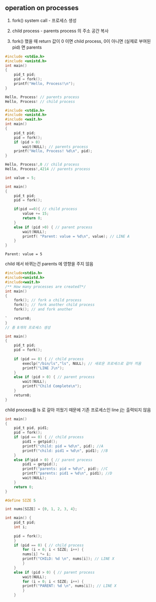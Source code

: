 ## operation on processes

1. fork() system call - 프로세스 생성

2. child process - parents process 의 주소 공간 복사

3. fork() 했을 때 return 값이 0 이면 child process, 0이 아니면 (실제로 부여된 pid) 면 parents

   

```c
#include <stdio.h>
#include <unistd.h>
int main()
{
	pid_t pid;
	pid = fork();
	printf("Hello, Process!\n");
}
```

```c
Hello, Process! // parents process
Hello, Process! // child process
```



```c
#include <stdio.h>
#include <unistd.h>
#include <wait.h>
int main()
{
	pid_t pid;
	pid = fork();
	if (pid > 0)
		wait(NULL); // parents process
	printf("Hello, Process! %d\n", pid);
}

```

```c
Hello, Process!,0 // child process
Hello, Process!,4214 // parents process
```



```c
int value = 5;

int main() 
{
	pid_t pid;
	pid = fork();

	if(pid ==0){ // child process
		value += 15;
		return 0;
	}
	else if (pid >0) { // parent process
		wait(NULL);
		printf( "Parent: value = %d\n", value); // LINE A
	}
}

```

```
Parent: value = 5
```

child 에서 바뀌는건 parents 에 영향을 주지 않음



```c
#include<stdio.h>
#include<unistd.h>
#include<wait.h>
/** How many processes are created?*/
int main() 
{
	fork(); // fork a child process
	fork(); // fork another child process
	fork(); // and fork another
    
`	return0;
}
// 총 8개의 프로세스 생성
```



```c
int main() 
{
	pid_t pid;
	pid = fork();
	
	if (pid == 0) { // child process
		execlp("/bin/ls","ls", NULL); // 새로운 프로세스로 갈아 끼움
		printf("LINE J\n");
	}
	else if (pid > 0) { // parent process
		wait(NULL);
		printf("Child Complete\n");
	}
	return0;
}

```

child process를 ls 로 갈아 끼웠기 때문에 기존 프로세스인 line j는 출력되지 않음



```c
int main() 
{
	pid_t pid, pid1;
	pid = fork();
	if (pid == 0) { // child process
		pid1 = getpid();
		printf("child: pid = %d\n", pid); //A
		printf("child: pid1 = %d\n", pid1); //B
	}
	else if(pid > 0) { // parent process
		pid1 = getpid();
		printf("parents: pid = %d\n", pid); //C
		printf("parents: pid1 = %d\n", pid1); //D
		wait(NULL);
	}
	return 0;
}

```





```c
#define SIZE 5

int nums[SIZE] = {0, 1, 2, 3, 4};

int main() {
	pid_t pid;
	int i;
	
	pid = fork();
	}
	if (pid == 0) { // child process
		for (i = 0; i < SIZE; i++) {
		nums[i] *= i;
		printf("CHILD: %d \n", nums[i]); // LINE X
        }
	}
	else if (pid > 0) { // parent process
		wait(NULL);
		for (i = 0; i < SIZE; i++) {
		printf("PARENT: %d \n", nums[i]); // LINE X
		}
	}

```

